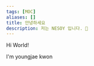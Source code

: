 ```yaml
---
tags: [MOC]
aliases: []
title: 안녕하세요
description: 저는 NESOY 입니다. 🌲
---
```

Hi World!

I'm youngjae kwon